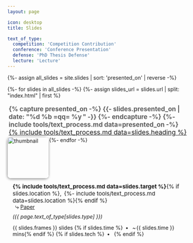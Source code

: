 ```yaml
---
layout: page

icon: desktop
title: Slides

text_of_type:
  competition: 'Competition Contribution'
  conference: 'Conference Presentation'
  defense: 'PhD Thesis Defense'
  lecture: 'Lecture'
---
```

{%- assign all_slides = site.slides | sort: 'presented_on' | reverse -%}

<div style='margin:0em 1.5em 0.5em 0'>
{%- for slides in all_slides -%}
  {%- assign slides_url = slides.url | split: "index.html" | first %}
  <div class='heading' style='font-size:1.25em; margin:1em 0 0.125em 0.2em'>
    <span style='opacity: 0.7; font-size: 0.975em; font-weight: bold; margin-right:-0.125em'>
      {% capture presented_on -%}
        {{- slides.presented_on | date: "%d %b =qq= %y&thinsp;" -}}
      {%- endcapture -%}
      {%- include tools/text_process.md data=presented_on -%}
      <i class='fas fa-fw fa-sm fa-chevron-right'></i>
    </span>
    <a href='{{ slides_url }}'>{% include tools/text_process.md data=slides.heading %}</a>
  </div>
  <div class='clearfix' style='width:100%'>
    <a href='{{ slides_url }}' style='float:left'>
      <img src="{{ site.baseurl }}{{ slides.url | split: '/' | reverse | shift | reverse | join: '/' | append: '/thumb.png' }}"
          alt="thumbnail" style='height:8em; border-radius:0.75em; box-shadow:-1px 2px 6px rgba(0,0,0,0.4)'>
    </a>
    <div style='float:left; margin:0 0 0 1em'>
      <div style='font-size:1.075em; margin:0.75em 0 -0.25em 0'>
        <b>{% include tools/text_process.md data=slides.target %}</b>{% if slides.location %},
        &thinsp;{%- include tools/text_process.md data=slides.location %}{% endif %}
      </div>
      <div style='margin:0 0 0.525em 0'>
        &ensp;<span style='font-size:1.25em'>&#x2937;</span>&nbsp;<a href='{{ site.baseurl }}/publications/{{ slides.publink }}'>Paper</a>
      </div>
      <div style='margin:0.5em 0 0.875em 0; font-style:italic'>
        ({{ page.text_of_type[slides.type] }})
      </div>
      <div style='margin:0'>
        {{ slides.frames }} slides {% if slides.time %}&ensp;&bullet;&ensp; ~&hairsp;{{ slides.time }}&thinsp;mins{% endif %} {% if slides.tech %}&ensp;&bullet;&ensp; <abbr title='{{ slides.tech.name }}'><i class='fa-fw {{ slides.tech.icon }}'></i></abbr>{% endif %}
      </div>
    </div>
  </div>
{%- endfor -%}
</div>
